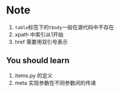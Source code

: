 # Note

1. `table`标签下的`tbody`一般在源代码中不存在
2. xpath 中索引从1开始
3. href 需要用双引号表示

## You should learn
1. items.py 的定义
2. meta 实现参数在不同参数间的传递
